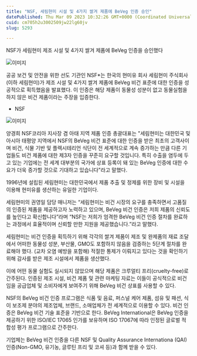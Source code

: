 ```yaml
---
title: "NSF, 세림현미 시설 및 4가지 쌀겨 제품에 BeVeg 인증 승인"
datePublished: Thu Mar 09 2023 10:32:26 GMT+0000 (Coordinated Universal Time)
cuid: cm705h2u3002509jw22lg60jv
slug: 5293

---
```



NSF가 세림현미 제조 시설 및 4가지 쌀겨 제품에 BeVeg 인증을 승인했다

![이미지](https://cdn.hashnode.com/res/hashnode/image/upload/v1739258277923/f812df64-a0b6-405c-8d67-4b06f6ebe36e.jpeg)

공공 보건 및 안전을 위한 선도 기관인 NSF*는 한국의 현미유 회사 세림현미 주식회사(이하 세림현미)가 제조 시설 및 4가지 쌀겨 제품에 BeVeg 비건 표준에 대한 인증을 성공적으로 획득했음을 발표했다. 이 인증은 해당 제품이 동물성 성분이 없고 동물실험을 하지 않은 비건 제품이라는 주장을 입증한다.

* NSF

![이미지](https://cdn.hashnode.com/res/hashnode/image/upload/v1739258279931/c9208519-e0c4-418c-8513-01fd4effe3a1.png)

양경희 NSF코리아 지사장 겸 아태 지역 제품 인증 총괄대표는 "세림현미는 대한민국 및 아시아 태평양 지역에서 NSF의 BeVeg 비건 표준에 대한 인증을 받은 최초의 고객사이며 비건, 식물 기반 및 플렉시테리언 식단이 전 세계적으로 계속 증가하는 만큼 다른 기업들도 비건 제품에 대한 제3자 인증을 꾸준히 요구할 것입니다. 특히 수출을 염두에 두고 있는 기업에는 전 세계 대부분의 국가에 상표 등록이 돼 있는 BeVeg 인증에 대한 수요가 더욱 증가할 것으로 기대하고 있습니다"라고 말했다.

1996년에 설립된 세림현미는 대한민국에서 제품 추출 및 정제를 위한 장비 및 시설을 이용해 현미유를 생산하는 유일한 기업이다.

세림현미의 권영일 담당 매니저는 “세림현미는 비건 시장의 요구를 충족하면서 고품질의 인증된 제품을 제공하고자 노력하고 있으며, BeVeg 비건 인증은 저희 제품의 신뢰도를 높인다고 확신합니다”라며 “NSF는 저희가 엄격한 BeVeg 비건 인증 절차를 완료하는 과정에서 효율적이며 신뢰할 만한 지원을 제공했습니다.”라고 말했다.

세림현미는 비건 인증을 획득하기 위해 각각의 쌀겨 제품이 제조 및 완제품의 재료 조달에서 어떠한 동물성 성분, 부산물, GMO도 포함하지 않음을 검증하는 5단계 절차를 완료해야 했다. (교차 오염 예방을 포함해) 적절한 통제가 이뤄지고 있다는 것을 확인하기 위해 감사를 받은 제조 시설에서 제품을 생산했다.

이에 어떤 동물 실험도 실시되지 않았으며 해당 제품은 크루얼티 프리(cruelty-free)로 간주된다. 인증된 제조 시설, 비건 제품 및 관련 마케팅 자료는 이들이 공식적으로 비건임을 공급업체 및 소비자에게 보여주기 위해 BeVeg 비건 상표를 사용할 수 있다.

NSF의 BeVeg 비건 인증 프로그램은 식품 및 음료, 퍼스널 케어 제품, 섬유 및 패션, 식이 보조제 분야의 제조업체, 브랜드, 소매업체가 전 세계적으로 이용할 수 있다. 비건 인증은 BeVeg 비건 기술 표준을 기반으로 한다. BeVeg International은 BeVeg 인증을 제공하기 위한 ISO/IEC 17065 인가를 보유하며 ISO 17067에 따라 인정된 글로벌 적합성 평가 프로그램으로 간주한다.

기업체는 BeVeg 비건 인증을 다른 NSF 및 Quality Assurance Internationa (QAI) 인증(Non-GMO, 유기농, 글루틴 프리 및 코셔 등)과 함께 받을 수 있다.
